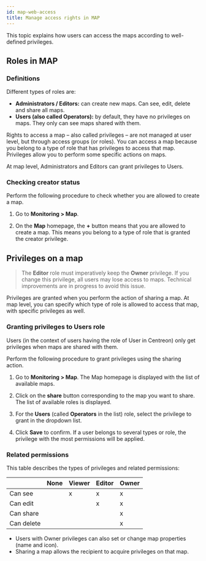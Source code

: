 ```yaml
---
id: map-web-access
title: Manage access rights in MAP
---
```


This topic explains how users can access the maps according to well-defined privileges.

## Roles in MAP

### Definitions

Different types of roles are:

- **Administrators / Editors:** can create new maps. Can see, edit, delete and share all maps.
- **Users (also called Operators):** by default, they have no privileges on maps. They only can see maps shared with them.

Rights to access a map – also called privileges – are not managed at user level, but through access groups (or roles). You can access a map because you belong to a type of role that has privileges to access that map. Privileges allow you to perform some specific actions on maps.

At map level, Administrators and Editors can grant privileges to Users.
 
### Checking creator status

Perform the following procedure to check whether you are allowed to create a map.

1. Go to **Monitoring > Map**.

2. On the **Map** homepage, the **+** button means that you are allowed to create a map. This means you belong to a type of role that is granted the creator privilege.

## Privileges on a map

> The **Editor** role must imperatively keep the **Owner** privilege. If you change this privilege, all users may lose access to maps. Technical improvements are in progress to avoid this issue.

Privileges are granted when you perform the action of sharing a map. At map level, you can specify which type of role is allowed to access that map, with specific privileges as well. 

### Granting privileges to Users role

Users (in the context of users having the role of User in Centreon) only get privileges when maps are shared with them.

Perform the following procedure to grant privileges using the sharing action.

1. Go to **Monitoring > Map**.
The Map homepage is displayed with the list of available maps.

2. Click on the **share** button corresponding to the map you want to share.
The list of available roles is displayed.

3. For the **Users** (called **Operators** in the list) role, select the privilege to grant in the dropdown list.

4. Click **Save** to confirm.
If a user belongs to several types or role, the privilege with the most permissions will be applied.

### Related permissions

This table describes the types of privileges and related permissions:

|            | None | Viewer | Editor | Owner |
|------------|------|--------|--------|-------|
| Can see    |      |   x    |    x   |   x   | 
| Can edit   |      |        |    x   |   x   |
| Can share  |      |        |        |   x   |
| Can delete |      |        |        |   x   |

- Users with Owner privileges can also set or change map properties (name and icon).
- Sharing a map allows the recipient to acquire privileges on that map.
